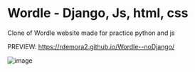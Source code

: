 # Wordle - Django, Js, html, css
 Clone of Wordle website made for practice python and js
 
 PREVIEW: https://rdemora2.github.io/Wordle--noDjango/
 
 ![image](https://user-images.githubusercontent.com/103211332/186955462-bf1918c0-bec7-45ce-8b2e-e4813bf7baf6.png)

